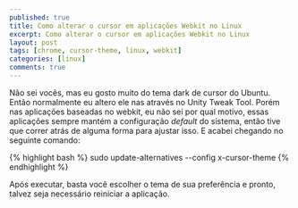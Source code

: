 ```yaml
---
published: true
title: Como alterar o cursor em aplicações Webkit no Linux
excerpt: Como alterar o cursor em aplicações Webkit no Linux
layout: post
tags: [chrome, cursor-theme, linux, webkit]
categories: [linux]
comments: true
---
```

Não sei vocês, mas eu gosto muito do tema dark de cursor do Ubuntu. Então normalmente eu altero ele nas através no Unity Tweak Tool. Porém nas aplicações baseadas no webkit, eu não sei por qual motivo, essas aplicações sempre mantém a configuração _default_ do sistema, então tive que correr atrás de alguma forma para ajustar isso. E acabei chegando no seguinte comando:

{% highlight bash %}
sudo update-alternatives --config x-cursor-theme
{% endhighlight %}

Após executar, basta você escolher o tema de sua preferência e pronto, talvez seja necessário reiniciar a aplicação.